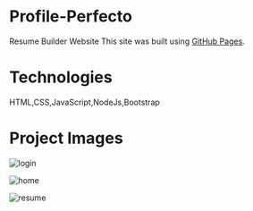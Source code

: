 # Profile-Perfecto
Resume Builder Website
This site was built using [GitHub Pages](https://niranjan-digraje.github.io/Profile-Perfecto/).

# Technologies
HTML,CSS,JavaScript,NodeJs,Bootstrap
# Project Images
![login](https://github.com/niranjan-digraje/Profile-Perfecto/assets/155544790/3e43ebe2-7a48-4891-be37-331d8342274a)

![home](https://github.com/niranjan-digraje/Profile-Perfecto/assets/155544790/afc07ff8-80bd-46d3-bf32-d2c833bdd8dd)

![resume](https://github.com/niranjan-digraje/Profile-Perfecto/assets/155544790/1eb9e341-ca20-4d0d-bc4e-cf7575983520)

